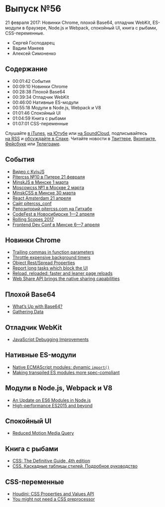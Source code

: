 # Выпуск №56

21 февраля 2017: Новинки Chrome, плохой Base64, отладчик WebKit, ES-модули в браузере, Node.js и Webpack, спокойный UI, книга с рыбами, CSS-переменные.

- Сергей Господарец
- Вадим Макеев
- Алексей Симоненко

## Содержание

- 00:01:42 События
- 00:09:10 Новинки Chrome
- 00:28:38 Плохой Base64
- 00:39:34 Отладчик WebKit
- 00:46:00 Нативные ES-модули
- 00:55:18 Модули в Node.js, Webpack и V8
- 01:01:46 Спокойный UI
- 01:04:59 Книга с рыбами
- 01:07:01 CSS-переменные

Слушайте [в iTunes](https://itunes.apple.com/podcast/id1080500016), [на Ютубе](https://www.youtube.com/playlist?list=PLMBnwIwFEFHcwuevhsNXkFTcadeX5R1Go) или [на SoundCloud](https://soundcloud.com/web-standards), подписывайтесь [на RSS](https://web-standards.ru/podcast/feed/) и [обсуждайте в Слаке](http://slack.web-standards.ru/). Читайте новости в [Твиттере](https://twitter.com/webstandards_ru), [Вконтакте](https://vk.com/webstandards_ru), [Фейсбуке](https://www.facebook.com/webstandardsru) или [Телеграме](https://t.me/webstandards_ru).

## События

- [Видео с KyivJS](https://youtu.be/VUyqHzF1yXM?list=PLxw9RJPDS60rSfHr_srQ2xgqBgjeYBUhe)
- [Pitercss №10 в Питере 21 февраля](https://pitercss.timepad.ru/event/442550/)
- [MinskJS в Минске 1 марта](https://www.facebook.com/events/648975141952649/)
- [Moscowcss №1 в Москве 2 марта](https://moscowcss.timepad.ru/event/443474/)
- [MinskCSS в Минске 30 марта](https://twitter.com/MinskCSS/status/828605877598945280)
- [React Amsterdam 21 апреля](https://react.amsterdam/)
- [Сайт pitercss_conf](https://pitercss.com/)
- [Репозиторий pitercss.com на Гитхабе](https://github.com/pitercss/pitercss.com)
- [CodeFest в Новосибирске 1—2 апреля](https://2017.codefest.ru/)
- [Rolling Scopes 2017](https://2017.conf.rollingscopes.com/)
- [Frontend Dev Conf в Минске 6—7 апреля](http://unitedconf.com/category/dokladchiki/frontend-dev-conf/)

## Новинки Chrome

- [Trailing commas in function parameters](https://www.chromestatus.com/feature/5656834660630528)
- [Throttle expensive background timers](http://blog.strml.net/2017/01/chrome-56-now-aggressively-throttles.html)
- [Object Rest/Spread Properties](https://twitter.com/malyw/status/827861278605598720)
- [Report long tasks which block the UI](https://twitter.com/malyw/status/800421380902645760)
- [Reload, reloaded: faster and leaner page reloads](https://blog.chromium.org/2017/01/reload-reloaded-faster-and-leaner-page_26.html)
- [Web Share API brings the native sharing capabilities](https://blog.hospodarets.com/web-share-api)

## Плохой Base64

- [What’s Up with Base64?](https://csswizardry.com/2017/02/base64-encoding-and-performance/)
- [Gathering Data](https://csswizardry.com/2017/02/base64-encoding-and-performance-part-2/)

## Отладчик WebKit

- [JavaScript Debugging Improvements](https://webkit.org/blog/7219/javascript-debugging-improvements/)

## Нативные ES-модули

- [Native ECMAScript modules: dynamic `import()`](https://blog.hospodarets.com/native-ecmascript-modules-dynamic-import)
- [Making transpiled ES modules more spec-compliant](http://www.2ality.com/2017/01/babel-esm-spec-mode.html)

## Модули в Node.js, Webpack и V8

- [An Update on ES6 Modules in Node.js](https://medium.com/p/42c958b890c)
- [High-performance ES2015 and beyond](https://v8project.blogspot.com.by/2017/02/high-performance-es2015-and-beyond.html)

## Спокойный UI

- [Reduced Motion Media Query](https://css-tricks.com/introduction-reduced-motion-media-query/)

## Книга с рыбами

- [CSS: The Definitive Guide, 4th edition](http://shop.oreilly.com/product/0636920012726.do)
- [CSS. Каскадные таблицы стилей. Подробное руководство](https://www.ozon.ru/context/detail/id/3881079/)

## CSS-переменные

- [Houdini: CSS Properties and Values API](https://www.chromestatus.com/feature/5640265926705152)
- [You might not need a CSS preprocessor](https://blog.hospodarets.com/you-might-not-need-a-css-preprocessor/)
